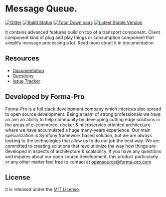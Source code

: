 # Message Queue.

[![Gitter](https://badges.gitter.im/php-enqueue/Lobby.svg)](https://gitter.im/php-enqueue/Lobby)
[![Build Status](https://travis-ci.org/php-enqueue/enqueue.png?branch=master)](https://travis-ci.org/php-enqueue/enqueue)
[![Total Downloads](https://poser.pugx.org/enqueue/enqueue/d/total.png)](https://packagist.org/packages/enqueue/enqueue)
[![Latest Stable Version](https://poser.pugx.org/enqueue/enqueue/version.png)](https://packagist.org/packages/enqueue/enqueue)
 
It contains advanced features build on top of a transport component. 
Client component kind of plug and play things or consumption component that simplify message processing a lot.
Read more about it in documentation. 

## Resources

* [Documentation](https://github.com/php-enqueue/enqueue-dev/blob/master/docs/index.md)
* [Questions](https://gitter.im/php-enqueue/Lobby)
* [Issue Tracker](https://github.com/php-enqueue/enqueue-dev/issues)

## Developed by Forma-Pro

Forma-Pro is a full stack development company which interests also spread to open source development. Being a team of strong professionals we have an aim an ability to help community by developing cutting edge solutions in the areas of e-commerce, docker & microservice oriented architecture where we have accumulated a huge many-years experience. Our main specialization is Symfony framework based solution, but we are always looking to the technologies that allow us to do our job the best way. We are committed to creating solutions that revolutionize the way how things are developed in aspects of architecture & scalability.
If you have any questions and inquires about our open source development, this product particularly or any other matter feel free to contact at opensource@forma-pro.com

## License

It is released under the [MIT License](LICENSE).